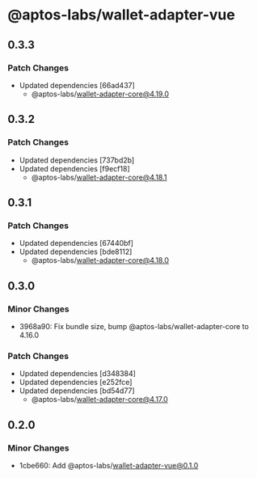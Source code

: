 # @aptos-labs/wallet-adapter-vue

## 0.3.3

### Patch Changes

- Updated dependencies [66ad437]
  - @aptos-labs/wallet-adapter-core@4.19.0

## 0.3.2

### Patch Changes

- Updated dependencies [737bd2b]
- Updated dependencies [f9ecf18]
  - @aptos-labs/wallet-adapter-core@4.18.1

## 0.3.1

### Patch Changes

- Updated dependencies [67440bf]
- Updated dependencies [bde8112]
  - @aptos-labs/wallet-adapter-core@4.18.0

## 0.3.0

### Minor Changes

- 3968a90: Fix bundle size, bump @aptos-labs/wallet-adapter-core to 4.16.0

### Patch Changes

- Updated dependencies [d348384]
- Updated dependencies [e252fce]
- Updated dependencies [bd54d77]
  - @aptos-labs/wallet-adapter-core@4.17.0

## 0.2.0

### Minor Changes

- 1cbe660: Add @aptos-labs/wallet-adapter-vue@0.1.0
